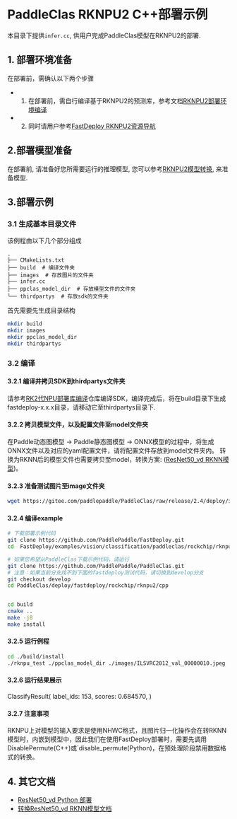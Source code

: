 # PaddleClas RKNPU2 C++部署示例

本目录下提供`infer.cc`, 供用户完成PaddleClas模型在RKNPU2的部署.

## 1. 部署环境准备
在部署前，需确认以下两个步骤
- 1. 在部署前，需自行编译基于RKNPU2的预测库，参考文档[RKNPU2部署环境编译](https://github.com/PaddlePaddle/FastDeploy/blob/develop/docs/cn/build_and_install#自行编译安装)
- 2. 同时请用户参考[FastDeploy RKNPU2资源导航](https://github.com/PaddlePaddle/FastDeploy/blob/develop/docs/cn/build_and_install/rknpu2.md)

## 2.部署模型准备
在部署前, 请准备好您所需要运行的推理模型, 您可以参考[RKNPU2模型转换](../README.md), 来准备模型.

## 3.部署示例

### 3.1 生成基本目录文件

该例程由以下几个部分组成
```text
.
├── CMakeLists.txt
├── build  # 编译文件夹
├── images  # 存放图片的文件夹
├── infer.cc
├── ppclas_model_dir  # 存放模型文件的文件夹
└── thirdpartys  # 存放sdk的文件夹
```

首先需要先生成目录结构
```bash
mkdir build
mkdir images
mkdir ppclas_model_dir
mkdir thirdpartys
```

### 3.2 编译

#### 3.2.1 编译并拷贝SDK到thirdpartys文件夹

请参考[RK2代NPU部署库编译](https://github.com/PaddlePaddle/FastDeploy/blob/develop/docs/cn/build_and_install/rknpu2.md)仓库编译SDK，编译完成后，将在build目录下生成fastdeploy-x.x.x目录，请移动它至thirdpartys目录下.

#### 3.2.2 拷贝模型文件，以及配置文件至model文件夹
在Paddle动态图模型 -> Paddle静态图模型 -> ONNX模型的过程中，将生成ONNX文件以及对应的yaml配置文件，请将配置文件存放到model文件夹内。
转换为RKNN后的模型文件也需要拷贝至model，转换方案: ([ResNet50_vd RKNN模型](../README.md))。

#### 3.2.3 准备测试图片至image文件夹
```bash
wget https://gitee.com/paddlepaddle/PaddleClas/raw/release/2.4/deploy/images/ImageNet/ILSVRC2012_val_00000010.jpeg
```

#### 3.2.4 编译example

```bash
# 下载部署示例代码
git clone https://github.com/PaddlePaddle/FastDeploy.git
cd  FastDeploy/examples/vision/classification/paddleclas/rockchip/rknpu2/cpp

# 如果您希望从PaddleClas下载示例代码，请运行
git clone https://github.com/PaddlePaddle/PaddleClas.git
# 注意：如果当前分支找不到下面的fastdeploy测试代码，请切换到develop分支
git checkout develop
cd PaddleClas/deploy/fastdeploy/rockchip/rknpu2/cpp


cd build
cmake ..
make -j8
make install
```

#### 3.2.5 运行例程

```bash
cd ./build/install
./rknpu_test ./ppclas_model_dir ./images/ILSVRC2012_val_00000010.jpeg
```

#### 3.2.6 运行结果展示
ClassifyResult(
label_ids: 153,
scores: 0.684570,
)

#### 3.2.7 注意事项
RKNPU上对模型的输入要求是使用NHWC格式，且图片归一化操作会在转RKNN模型时，内嵌到模型中，因此我们在使用FastDeploy部署时，需要先调用DisablePermute(C++)或`disable_permute(Python)，在预处理阶段禁用数据格式的转换。

## 4. 其它文档
- [ResNet50_vd Python 部署](../python)
- [转换ResNet50_vd RKNN模型文档](../README.md)
